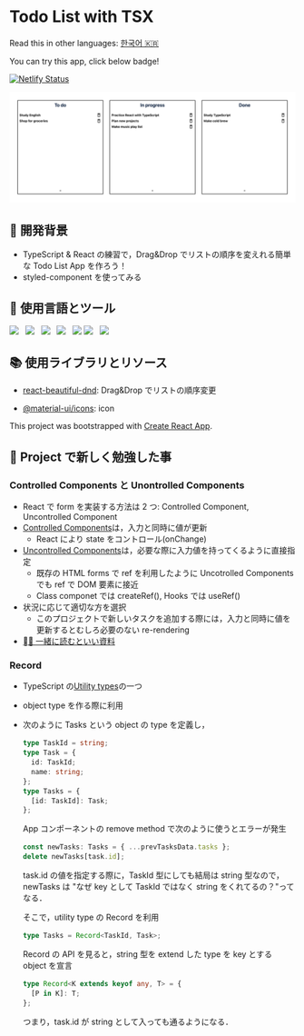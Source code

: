 # Todo List with TSX

Read this in other languages: [한국어 🇰🇷](README.ko.md)

You can try this app, click below badge!
</br>

<a href="https://hardcore-wiles-79bcb5.netlify.app" target="_blank">![Netlify Status](https://api.netlify.com/api/v1/badges/aea01573-e082-44b4-8617-12e71bf71494/deploy-status)</a>

<img src="public/images/main.png">

## 🚀 開発背景

- TypeScript & React の練習で，Drag&Drop でリストの順序を変えれる簡単な Todo List App を作ろう！
- styled-component を使ってみる

## 🦄 使用言語とツール

<p>
    <img src="https://img.shields.io/badge/HTML-E34F26?style=flat&logo=HTML5&logoColor=white"/>&nbsp;&nbsp;
    <img src="https://img.shields.io/badge/CSS-1572B6?style=flat&logo=CSS3&logoColor=white"/>&nbsp;&nbsp;
    <img src="https://img.shields.io/badge/TypeScript-007ACC?style=flat&logo=typescript&logoColor=white"/>&nbsp;&nbsp;
    <img src="https://img.shields.io/badge/React-61DAFB?style=flat&logo=React&logoColor=black"/>&nbsp;&nbsp;
    <img src="https://img.shields.io/badge/styled--components-DB7093?style=flat&logo=styled-components&logoColor=white"/>
    <img src="https://img.shields.io/badge/Node.js-339933?style=flat&logo=Node.js&logoColor=white"/>&nbsp;&nbsp;
    <img src="https://img.shields.io/badge/Yarn-2C8EBB?style=flat&logo=Yarn&logoColor=white"/>&nbsp;&nbsp;
 </p>

## 📚 使用ライブラリとリソース

- [react-beautiful-dnd](https://github.com/atlassian/react-beautiful-dnd): Drag&Drop でリストの順序変更

- [@material-ui/icons](https://material-ui.com/getting-started/installation/s): icon

This project was bootstrapped with [Create React App](https://github.com/facebook/create-react-app).

## 📖 Project で新しく勉強した事

### Controlled Components と Unontrolled Components

- React で form を実装する方法は 2 つ: Controlled Component, Uncontrolled Component
- [Controlled Components](https://reactjs.org/docs/forms.html#gatsby-focus-wrapper)は，入力と同時に値が更新
  - React により state をコントロール(onChange)
- [Uncontrolled Components](https://reactjs.org/docs/uncontrolled-components.html)は，必要な際に入力値を持ってくるように直接指定
  - 既存の HTML forms で ref を利用したように Uncotrolled Components でも ref で DOM 要素に接近
  - Class componet では createRef(), Hooks では useRef()
- 状況に応じて適切な方を選択
  - このプロジェクトで新しいタスクを追加する際には，入力と同時に値を更新するとむしろ必要のない re-rendering
- [📖 一緒に読むといい資料](https://goshakkk.name/controlled-vs-uncontrolled-inputs-react/)

### Record

- TypeScript の[Utility types](https://www.typescriptlang.org/docs/handbook/utility-types.html)の一つ
- object type を作る際に利用
- 次のように Tasks という object の type を定義し，

  ```typescript
  type TaskId = string;
  type Task = {
    id: TaskId;
    name: string;
  };
  type Tasks = {
    [id: TaskId]: Task;
  };
  ```

  App コンポーネントの remove method で次のように使うとエラーが発生

  ```typescript
  const newTasks: Tasks = { ...prevTasksData.tasks };
  delete newTasks[task.id];
  ```

  task&#46;id の値を指定する際に，TaskId 型にしても結局は string 型なので，newTasks は "なぜ key として TaskId ではなく string をくれてるの？"ってなる．

  そこで，utility type の Record を利用

  ```typescript
  type Tasks = Record<TaskId, Task>;
  ```

  Record の API を見ると，string 型を extend した type を key とする object を宣言

  ```typescript
  type Record<K extends keyof any, T> = {
    [P in K]: T;
  };
  ```

  つまり，task&#46;id が string として入っても通るようになる．
